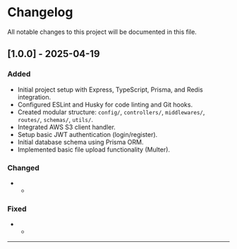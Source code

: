 # Changelog

All notable changes to this project will be documented in this file.


## [1.0.0] - 2025-04-19

### Added
- Initial project setup with Express, TypeScript, Prisma, and Redis integration.
- Configured ESLint and Husky for code linting and Git hooks.
- Created modular structure: `config/`, `controllers/`, `middlewares/`, `routes/`, `schemas/`, `utils/`.
- Integrated AWS S3 client handler.
- Setup basic JWT authentication (login/register).
- Initial database schema using Prisma ORM.
- Implemented basic file upload functionality (Multer).

### Changed
- -

### Fixed
- -

---
